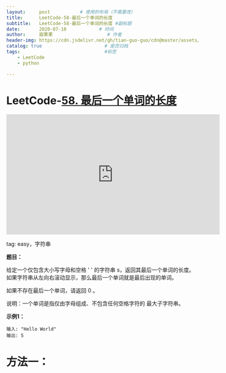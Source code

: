 ```yaml
---
layout:     post           # 使用的布局（不需要改）
title:      LeetCode-58-最后一个单词的长度
subtitle:   LeetCode-58-最后一个单词的长度 #副标题
date:       2020-07-10            # 时间
author:     甜果果                    # 作者
header-img: https://cdn.jsdelivr.net/gh/tian-guo-guo/cdn@master/assets/picgoimg/20200701171155.png  #背景图片
catalog: true                       # 是否归档
tags:                               #标签
    - LeetCode
    - python

---
```


# LeetCode-[58. 最后一个单词的长度](https://leetcode-cn.com/problems/length-of-last-word/)

<iframe width="560" height="315" src="https://www.youtube.com/embed/L1Gm5SWFDhs" frameborder="0" allow="accelerometer; autoplay; encrypted-media; gyroscope; picture-in-picture" allowfullscreen></iframe>

tag: easy，字符串

**题目：**

给定一个仅包含大小写字母和空格 ' ' 的字符串 s，返回其最后一个单词的长度。如果字符串从左向右滚动显示，那么最后一个单词就是最后出现的单词。

如果不存在最后一个单词，请返回 0 。

说明：一个单词是指仅由字母组成、不包含任何空格字符的 最大子字符串。

**示例1：**

```
输入: "Hello World"
输出: 5
```

# 方法一：

